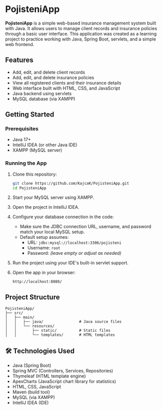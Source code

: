 # PojisteniApp

**PojisteniApp** is a simple web-based insurance management system built with Java. It allows users to manage client records and insurance policies through a basic user interface. This application was created as a learning project to practice working with Java, Spring Boot, servlets, and a simple web frontend.
##  Features

- Add, edit, and delete client records
- Add, edit, and delete insurance policies
- View all registered clients and their insurance details
- Web interface built with HTML, CSS, and JavaScript
- Java backend using servlets
- MySQL database (via XAMPP)

##  Getting Started

### Prerequisites

- Java 17+
- IntelliJ IDEA (or other Java IDE)
- XAMPP (MySQL server)

### Running the App

1. Clone this repository:
   ```bash
   git clone https://github.com/KajcaK/PojisteniApp.git
   cd PojisteniApp
   ```

2. Start your MySQL server using XAMPP.

3. Open the project in IntelliJ IDEA.

4. Configure your database connection in the code:
   - Make sure the JDBC connection URL, username, and password match your local MySQL setup.
   - Default setup assumes:
     - URL: `jdbc:mysql://localhost:3306/pojisteni`
     - Username: `root`
     - Password: *(leave empty or adjust as needed)*

5. Run the project using your IDE's built-in servlet support.

6. Open the app in your browser:
   ```
   http://localhost:8080/
   ```

##  Project Structure

```
PojisteniApp/
├── src/
│   ├── main/
│   │   ├── java/                # Java source files
│   │   └── resources/           
│   │       ├── static/          # Static files
│   │       └── templates/       # HTML templates

```

## 🛠 Technologies Used

- Java (Spring Boot)
- Spring MVC (Controllers, Services, Repositories)
- Thymeleaf (HTML template engine)
- ApexCharts (JavaScript chart library for statistics)
- HTML, CSS, JavaScript
- Maven (build tool)
- MySQL (via XAMPP)
- IntelliJ IDEA (IDE)
